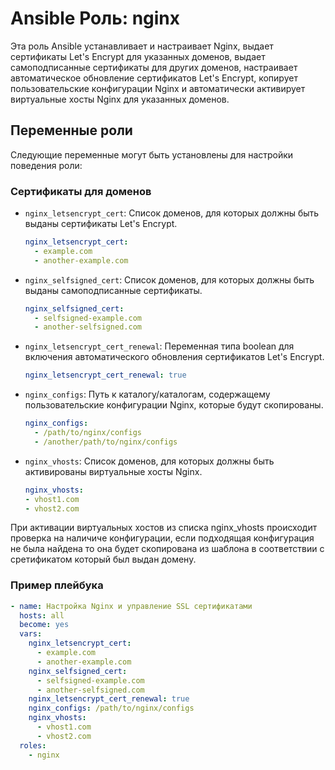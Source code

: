 # Ansible Роль: nginx

Эта роль Ansible устанавливает и настраивает Nginx, выдает сертификаты Let's Encrypt для указанных доменов, выдает самоподписанные сертификаты для других доменов, настраивает автоматическое обновление сертификатов Let's Encrypt, копирует пользовательские конфигурации Nginx и автоматически активирует виртуальные хосты Nginx для указанных доменов.

## Переменные роли

Следующие переменные могут быть установлены для настройки поведения роли:

### Сертификаты для доменов

- `nginx_letsencrypt_cert`: Список доменов, для которых должны быть выданы сертификаты Let's Encrypt.
  ```yaml
  nginx_letsencrypt_cert:
    - example.com
    - another-example.com
- `nginx_selfsigned_cert`: Список доменов, для которых должны быть выданы самоподписанные сертификаты.
  ```yaml
  nginx_selfsigned_cert:
    - selfsigned-example.com
    - another-selfsigned.com
- `nginx_letsencrypt_cert_renewal`: Переменная типа boolean для включения автоматического обновления сертификатов Let's Encrypt.
  ```yaml
  nginx_letsencrypt_cert_renewal: true
- `nginx_configs`: Путь к каталогу/каталогам, содержащему пользовательские конфигурации Nginx, которые будут скопированы.
  ```yaml
  nginx_configs: 
    - /path/to/nginx/configs
    - /another/path/to/nginx/configs
- `nginx_vhosts`: Список доменов, для которых должны быть активированы виртуальные хосты Nginx.
  ```yaml
  nginx_vhosts:
  - vhost1.com
  - vhost2.com

При активации виртуальных хостов из списка nginx_vhosts происходит проверка на наличиче конфигурации, если подходящая конфигурация не была найдена то она будет скопирована из шаблона в соответствии с сретификатом который был выдан домену.

### Пример плейбука
```yaml
- name: Настройка Nginx и управление SSL сертификатами
  hosts: all
  become: yes
  vars:
    nginx_letsencrypt_cert:
      - example.com
      - another-example.com
    nginx_selfsigned_cert:
      - selfsigned-example.com
      - another-selfsigned.com
    nginx_letsencrypt_cert_renewal: true
    nginx_configs: /path/to/nginx/configs
    nginx_vhosts:
      - vhost1.com
      - vhost2.com
  roles:
    - nginx

